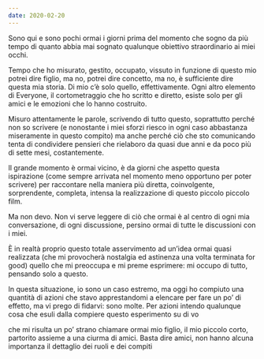 ```yaml
---
date: 2020-02-20
---
```

Sono qui e sono pochi ormai i giorni prima del momento che sogno da più tempo di quanto abbia mai sognato qualunque obiettivo straordinario ai miei occhi.

Tempo che ho misurato, gestito, occupato, vissuto in funzione di questo mio potrei dire figlio, ma no, potrei dire concetto, ma no, è sufficiente dire questa mia storia.
Di mio c’è solo quello, effettivamente. Ogni altro elemento di Everyone, il cortometraggio che ho scritto e diretto, esiste solo per gli amici e le emozioni che lo hanno costruito.



Misuro attentamente le parole, scrivendo di tutto questo, soprattutto perché non so scrivere (e nonostante i miei sforzi riesco in ogni caso abbastanza miseramente in questo compito) ma anche perché ciò che sto comunicando tenta di condividere pensieri che rielaboro da quasi due anni e da poco più di sette mesi, costantemente.



Il grande momento è ormai vicino, è da giorni che aspetto questa ispirazione (come sempre arrivata nel momento meno opportuno per poter scrivere) per raccontare nella maniera più diretta, coinvolgente, sorprendente, completa, intensa la realizzazione di questo piccolo piccolo film.



Ma non devo. Non vi serve leggere di ciò che ormai è al centro di ogni mia conversazione, di ogni discussione, persino ormai di tutte le discussioni con i miei.



È in realtà proprio questo totale asservimento ad un’idea ormai quasi realizzata (che mi provocherà nostalgia ed astinenza una volta terminata for good) quello che mi preoccupa e mi preme esprimere: mi occupo di tutto, pensando solo a questo.



In questa situazione, io sono un caso estremo, ma oggi ho compiuto una quantità di azioni che stavo apprestandomi a elencare per fare un po’ di effetto, ma vi prego di fidarvi: sono molte. Per azioni intendo qualunque cosa che esuli dalla compiere questo esperimento su di vo




che mi risulta un po’ strano chiamare ormai mio figlio, il mio piccolo corto, partorito assieme a una ciurma di amici.
Basta dire amici, non hanno alcuna importanza il dettaglio dei ruoli e dei compiti